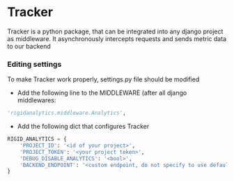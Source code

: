 # Tracker
Tracker is a python package, that can be integrated into any django project as middleware. It asynchronously 
intercepts requests and sends metric data to our backend

### Editing settings
To make Tracker work properly, settings.py file should be modified

- Add the following line to the MIDDLEWARE (after all django middlewares:
```python
'rigidanalytics.middleware.Analytics',
```
- Add the following dict that configures Tracker
```python
RIGID_ANALYTICS = {
    'PROJECT_ID': '<id of your project>',
    'PROJECT_TOKEN': '<your project token>',
    'DEBUG_DISABLE_ANALYTICS': '<bool>',
    'BACKEND_ENDPOINT': '<custom endpoint, do not specify to use default>',
}
```